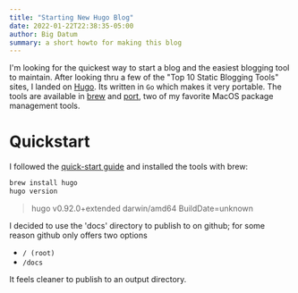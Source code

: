 ```yaml
---
title: "Starting New Hugo Blog"
date: 2022-01-22T22:38:35-05:00
author: Big Datum
summary: a short howto for making this blog
---
```


I'm looking for the quickest way to start a blog and the easiest blogging tool
to maintain.  After looking thru a few of the "Top 10 Static Blogging Tools"
sites, I landed on [Hugo](https://gohugo.io/).  Its written in `Go` which makes
it very portable. The tools are available in [brew](https://brew.sh/) and
[port](https://www.macports.org/), two of my favorite MacOS package management
tools.

# Quickstart
I followed the [quick-start guide](https://gohugo.io/getting-started/quick-start/)
and installed the tools with brew:

```bash
brew install hugo
hugo version
```

> hugo v0.92.0+extended darwin/amd64 BuildDate=unknown

I decided to use the 'docs' directory to publish to on github; for some reason
github only offers two options

* `/ (root)`
* `/docs`

It feels cleaner to publish to an output directory.
